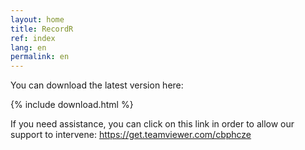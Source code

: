 ```yaml
---
layout: home
title: RecordR
ref: index
lang: en
permalink: en
---
```


You can download the latest version here:

{% include download.html %}

If you need assistance, you can click on this link in order to allow our support to intervene: <https://get.teamviewer.com/cbphcze>
